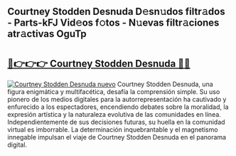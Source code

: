 ## Courtney Stodden Desnuda D𝚎sn𝚞dos filtr𝚊dos - Parts-kFJ Vid𝚎os f𝚘tos - N𝚞evas filtr𝚊ciones atr𝚊ctivas OguTp

# <h2><a href="http://mb0qk4u.tromn.icu/?c=Courtney+Stodden+Desnuda">🔗👉👉👉 Courtney Stodden Desnuda 🔗🔗</a></h2>

[![Courtney Stodden Desnuda nuevo](https://i.imgur.com/pEAQMta.gif)](http://mb0qk4u.tromn.icu/?c=Courtney+Stodden+Desnuda)
Courtney Stodden Desnuda, una figura enigmática y multifacética, desafía la comprensión simple. Su uso pionero de los medios digitales para la autorrepresentación ha cautivado y enfurecido a los espectadores, encendiendo debates sobre la moralidad, la expresión artística y la naturaleza evolutiva de las comunidades en línea. Independientemente de sus decisiones futuras, su huella en la comunidad virtual es imborrable. La determinación inquebrantable y el magnetismo innegable impulsan el viaje de Courtney Stodden Desnuda en el panorama digital.
